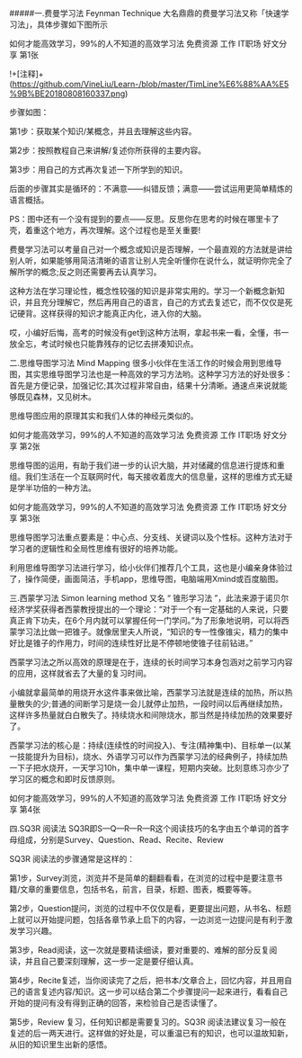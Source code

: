 #####一.费曼学习法 Feynman Technique
大名鼎鼎的费曼学习法又称「快速学习法」，具体步骤如下图所示

如何才能高效学习，99%的人不知道的高效学习法 免费资源 工作 IT职场 好文分享 第1张

!+[注释]+(https://github.com/VineLiu/Learn-/blob/master/TimLine%E6%88%AA%E5%9B%BE20180808160337.png)

步骤如图：


第1步：获取某个知识/某概念，并且去理解这些内容。

第2步：按照教程自己来讲解/复述你所获得的主要内容。

第3步：用自己的方式再次复述一下所学到的知识。

后面的步骤其实是循环的：不满意——纠错反馈；满意——尝试运用更简单精炼的语言概括。

PS：图中还有一个没有提到的要点——反思。反思你在思考的时候在哪里卡了壳，着重这个地方，再次理解。这个过程也是至关重要!

费曼学习法可以考量自己对一个概念或知识是否理解，一个最直观的方法就是讲给别人听，如果能够用简洁清晰的语言让别人完全听懂你在说什么，就证明你完全了解所学的概念;反之则还需要再去认真学习。

这种方法在学习理论性，概念性较强的知识是非常实用的。学习一个新概念新知识，并且充分理解它，然后再用自己的语言，自己的方式去复述它，而不仅仅是死记硬背。这样获得的知识才能真正内化，进入你的大脑。

哎，小编好后悔，高考的时候没有get到这种方法啊，拿起书来一看，全懂，书一放全忘，考试时候也只能靠残存的记忆去拼凑知识点。

二.思维导图学习法 Mind Mapping
很多小伙伴在生活工作的时候会用到思维导图，其实思维导图学习法也是一种高效的学习方法哟。这种学习方法的好处很多：首先是方便记录，加强记忆;其次过程非常自由，结果十分清晰。通速点来说就能够既见森林，又见树木。

思维导图应用的原理其实和我们人体的神经元类似的。

如何才能高效学习，99%的人不知道的高效学习法 免费资源 工作 IT职场 好文分享 第2张

思维导图的运用，有助于我们进一步的认识大脑，并对储藏的信息进行提炼和重组。我们生活在一个互联网时代，每天接收着庞大的信息量，这样的思维方式无疑是学半功倍的一种方法。

如何才能高效学习，99%的人不知道的高效学习法 免费资源 工作 IT职场 好文分享 第3张

思维导图学习法重点要素是：中心点、分支线、关键词以及个性标。这种方法对于学习者的逻辑性和全局性思维有很好的培养功能。

利用思维导图学习法进行学习，给小伙伴们推荐几个工具，这也是小编亲身体验过了，操作简便，画面简洁，手机app，思维导图，电脑端用Xmind或百度脑图。

三.西蒙学习法 Simon learning method
又名 “ 锥形学习法 ”，此法来源于诺贝尔经济学奖获得者西蒙教授提出的一个理论：“对于一个有一定基础的人来说，只要真正肯下功夫，在6个月内就可以掌握任何一门学问。”为了形象地说明，可以将西蒙学习法比做一把锥子。就像居里夫人所说，“知识的专一性像锥尖，精力的集中好比是锥子的作用力，时间的连续性好比是不停顿地使锥子往前钻进。”

西蒙学习法之所以高效的原理是在于，连续的长时间学习本身包涵对之前学习内容的应用，这样就省去了大量的复习时间。

小编就拿最简单的用烧开水这件事来做比喻，西蒙学习法就是连续的加热，所以热量散失的少;普通的间断学习是烧一会儿就停止加热，一段时间以后再继续加热，这样许多热量就白白散失了。持续烧水和间隙烧水，那当然是持续加热的效果要好了。

西蒙学习法的核心是：持续(连续性的时间投入)、专注(精神集中)、目标单一(以某一技能提升为目标)，烧水、外语学习可以作为西蒙学习法的经典例子，持续加热一下子把水烧开，一天学习10h，集中单一课程，短期内突破。比刻意练习亦少了学习区的概念和即时反馈原则。

如何才能高效学习，99%的人不知道的高效学习法 免费资源 工作 IT职场 好文分享 第4张

四.SQ3R 阅读法
SQ3R即S—Q—R—R—R这个阅读技巧的名字由五个单词的首字母组成，分别是Survey、Question、Read、Recite、Review

SQ3R 阅读法的步骤通常是这样的：

第1步，Survey浏览，浏览并不是简单的翻翻看看，在浏览的过程中是要注意书籍/文章的重要信息，包括书名，前言，目录，标题、图表，概要等等。

第2步，Question提问，浏览的过程中不仅仅是看，更要提出问题，从书名、标题上就可以开始提问题，包括各章节承上启下的内容，一边浏览一边提问是有利于激发学习兴趣。

第3步，Read阅读，这一次就是要精读细读，要对重要的、难解的部分反复阅读，并且自己要深刻理解，这一步一定是要仔细认真。

第4步，Recite复述，当你阅读完了之后，把书本/文章合上，回忆内容，并且用自己的语言复述内容/知识。这一步可以结合第二个步骤提问一起来进行，看看自己开始的提问有没有得到正确的回答，来检验自己是否读懂了。

第5步，Review 复习，任何知识都是需要复习的。SQ3R 阅读法建议复习一般在复述的后一两天进行。这样做的好处是，可以重温已有的知识，也可以温故知新，从旧的知识里生出新的感悟。
